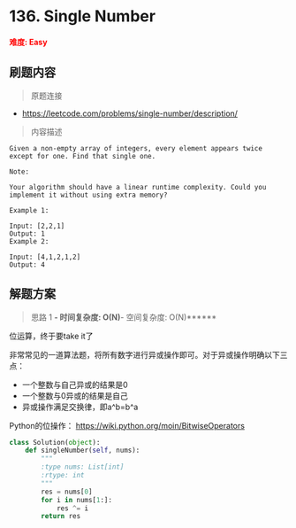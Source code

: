 # 136. Single Number

**<font color=red>难度: Easy</font>**

## 刷题内容

> 原题连接

* https://leetcode.com/problems/single-number/description/

> 内容描述

```
Given a non-empty array of integers, every element appears twice except for one. Find that single one.

Note:

Your algorithm should have a linear runtime complexity. Could you implement it without using extra memory?

Example 1:

Input: [2,2,1]
Output: 1
Example 2:

Input: [4,1,2,1,2]
Output: 4
```

## 解题方案

> 思路 1
******- 时间复杂度: O(N)******- 空间复杂度: O(N)******

位运算，终于要take it了

非常常见的一道算法题，将所有数字进行异或操作即可。对于异或操作明确以下三点：

- 一个整数与自己异或的结果是0
- 一个整数与0异或的结果是自己
- 异或操作满足交换律，即a^b=b^a

Python的位操作：
<https://wiki.python.org/moin/BitwiseOperators>




```python
class Solution(object):
    def singleNumber(self, nums):
        """
        :type nums: List[int]
        :rtype: int
        """
        res = nums[0]
        for i in nums[1:]:
            res ^= i
        return res
```

